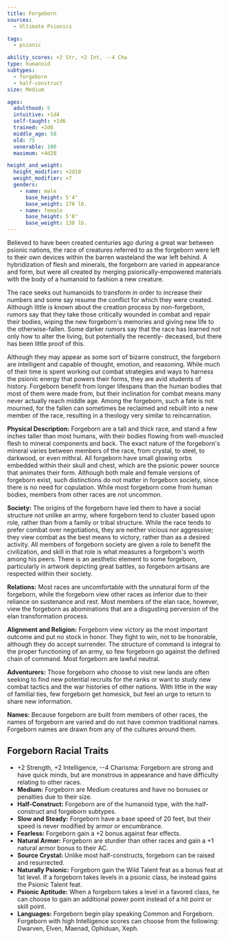 ```yaml
---
title: Forgeborn
sources:
  - Ultimate Psionics

tags:
  - psionic

ability_scores: +2 Str, +2 Int, --4 Cha
type: humanoid
subtypes:
  - forgeborn
  - half-construct
size: Medium

ages:
  adulthood: 5
  intuitive: +1d4
  self-taught: +1d6
  trained: +2d6
  middle_age: 50
  old: 75
  venerable: 100
  maximum: +4d20

height_and_weight:
  height_modifier: +2d10
  weight_modifier: ×7
  genders:
    - name: male
      base_height: 5'4"
      base_weight: 170 lb.
    - name: female
      base_height: 5'0"
      base_weight: 130 lb.
---
```


Believed to have been created centuries ago during a great war between psionic nations, the race of creatures referred to as the forgeborn were left to their own devices within the barren wasteland the war left behind. A hybridization of flesh and minerals, the forgeborn are varied in appearance and form, but were all created by merging psionically-empowered materials with the body of a humanoid to fashion a new creature.

The race seeks out humanoids to transform in order to increase their numbers and some say resume the conflict for which they were created. Although little is known about the creation process by non-forgeborn, rumors say that they take those critically wounded in combat and repair their bodies, wiping the new forgeborn's memories and giving new life to the otherwise-fallen. Some darker rumors say that the race has learned not only how to alter the living, but potentially the recently- deceased, but there has been little proof of this.

Although they may appear as some sort of bizarre construct, the forgeborn are intelligent and capable of thought, emotion, and reasoning. While much of their time is spent working out combat strategies and ways to harness the psionic energy that powers their forms, they are avid students of history.
Forgeborn benefit from longer lifespans than the human bodies that most of them were made from, but their inclination for combat means many never actually reach middle age. Among the forgeborn, such a fate is not mourned, for the fallen can sometimes be reclaimed and rebuilt into a new member of the race, resulting in a theology very similar to reincarnation.

**Physical Description:** Forgeborn are a tall and thick race, and stand a few inches taller than most humans, with their bodies flowing from well-muscled flesh to mineral components and back. The exact nature of the forgeborn's mineral varies between members of the race, from crystal, to steel, to darkwood, or even mithral. All forgeborn have small glowing orbs embedded within their skull and chest, which are the psionic power source that animates their form. Although both male and female versions of forgeborn exist, such distinctions do not matter in forgeborn society, since there is no need for copulation. While most forgeborn come from human bodies, members from other races are not uncommon.

**Society:** The origins of the forgeborn have led them to have a social structure not unlike an army, where forgeborn tend to cluster based upon role, rather than from a family or tribal structure. While the race tends to prefer combat over negotiations, they are neither vicious nor aggressive; they view combat as the best means to victory, rather than as a desired activity. All members of forgeborn society are given a role to benefit the civilization, and skill in that role is what measures a forgeborn's worth among his peers. There is an aesthetic element to some forgeborn, particularly in artwork depicting great battles, so forgeborn artisans are respected within their society.

**Relations:** Most races are uncomfortable with the unnatural form of the forgeborn, while the forgeborn view other races as inferior due to their reliance on sustenance and rest. Most members of the elan race, however, view the forgeborn as abominations that are a disgusting perversion of the elan transformation process.

**Alignment and Religion:** Forgeborn view victory as the most important outcome and put no stock in honor. They fight to win, not to be honorable, although they do accept surrender. The structure of command is integral to the proper functioning of an army, so few forgeborn go against the defined chain of command. Most forgeborn are lawful neutral.

**Adventurers:** Those forgeborn who choose to visit new lands are often seeking to find new potential recruits for the ranks or want to study new combat tactics and the war histories of other nations. With little in the way of familial ties, few forgeborn get homesick, but feel an urge to return to share new information.

**Names:** Because forgeborn are built from members of other races, the names of forgeborn are varied and do not have common traditional names. Forgeborn names are drawn from any of the cultures around them.

## Forgeborn Racial Traits

- +2 Strength, +2 Intelligence, --4 Charisma: Forgeborn are strong and have quick minds, but are monstrous in appearance and have difficulty relating to other races.
- **Medium:** Forgeborn are Medium creatures and have no bonuses or penalties due to their size.
- **Half-Construct:** Forgeborn are of the humanoid type, with the half-construct and forgeborn subtypes.
- **Slow and Steady:** Forgeborn have a base speed of 20 feet, but their speed is never modified by armor or encumbrance.
- **Fearless:** Forgeborn gain a +2 bonus against fear effects.
- **Natural Armor:** Forgeborn are sturdier than other races and gain a +1 natural armor bonus to their AC.
- **Source Crystal:** Unlike most half-constructs, forgeborn can be raised and resurrected.
- **Naturally Psionic:** Forgeborn gain the Wild Talent feat as a bonus feat at 1st level. If a forgeborn takes levels in a psionic class, he instead gains the Psionic Talent feat.
- **Psionic Aptitude:** When a forgeborn takes a level in a favored class, he can choose to gain an additional power point instead of a hit point or skill point.
- **Languages:** Forgeborn begin play speaking Common and Forgeborn. Forgeborn with high Intelligence scores can choose from the following: Dwarven, Elven, Maenad, Ophiduan, Xeph.
